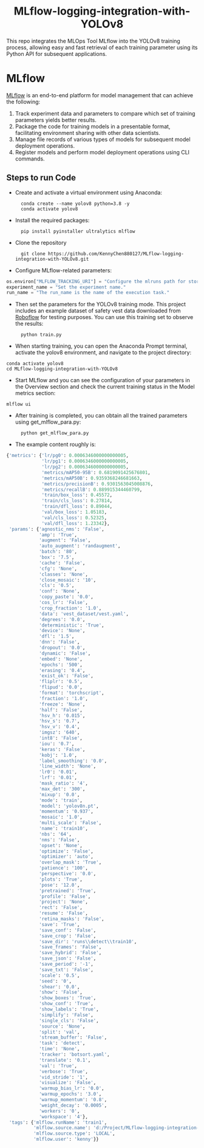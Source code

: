 <div align="center">
<h1>
<b>
MLflow-logging-integration-with-YOLOv8
</b>
</h1>
</div>

This repo integrates the MLOps Tool MLflow into the YOLOv8 training process, allowing easy and fast retrieval of each training parameter using its Python API for subsequent applications.
 
# MLflow
[MLflow](https://mlflow.org/)  is an end-to-end platform for model management that can achieve the following:

1. Track experiment data and parameters to compare which set of training parameters yields better results.
2. Package the code for training models in a presentable format, facilitating environment sharing with other data scientists.
3. Manage file records of various types of models for subsequent model deployment operations.
4. Register models and perform model deployment operations using CLI commands.

## Steps to run Code

* Create and activate a virtual environment using Anaconda:

        conda create --name yolov8 python=3.8 -y
        conda activate yolov8

* Install the required packages:

        pip install pyinstaller ultralytics mlflow

* Clone the repository

        git clone https://github.com/KennyChen880127/MLflow-logging-integration-with-YOLOv8.git

* Configure MLflow-related parameters:

```Python
os.environ["MLFLOW_TRACKING_URI"] = "Configure the mlruns path for storing data."
experiment_name = "Set the experiment name."
run_name = "The run_name is the name of the execution task."
```

* Then set the parameters for the YOLOv8 training mode. This project includes an example dataset of safety vest data downloaded from [Roboflow](https://drive.google.com/file/d/14ZI__51kQnuKs2eZLQV9Nn9ZXOuQvAL3/view?usp=drive_link) for testing purposes. You can use this training set to observe the results:

        python train.py

* When starting training, you can open the Anaconda Prompt terminal, activate the yolov8 environment, and navigate to the project directory:

```Shell
conda activate yolov8
cd MLflow-logging-integration-with-YOLOv8
```

* Start MLflow and you can see the configuration of your parameters in the Overview section and check the current training status in the Model metrics section:
```Shell
mlflow ui
```

* After training is completed, you can obtain all the trained parameters using get_mlflow_para.py:

        python get_mlflow_para.py

* The example content roughly is:
```python
{'metrics': {'lr/pg0': 0.0006346000000000005,
             'lr/pg1': 0.0006346000000000005,
             'lr/pg2': 0.0006346000000000005,
             'metrics/mAP50-95B': 0.6819091425676801,
             'metrics/mAP50B': 0.9359368246681663,
             'metrics/precisionB': 0.9301563045008876,
             'metrics/recallB': 0.889915344460799,
             'train/box_loss': 0.45572,
             'train/cls_loss': 0.27814,
             'train/dfl_loss': 0.89044,
             'val/box_loss': 1.05183,
             'val/cls_loss': 0.52325,
             'val/dfl_loss': 1.23342},
 'params': {'agnostic_nms': 'False',
            'amp': 'True',
            'augment': 'False',
            'auto_augment': 'randaugment',
            'batch': '80',
            'box': '7.5',
            'cache': 'False',
            'cfg': 'None',
            'classes': 'None',
            'close_mosaic': '10',
            'cls': '0.5',
            'conf': 'None',
            'copy_paste': '0.0',
            'cos_lr': 'False',
            'crop_fraction': '1.0',
            'data': 'vest_dataset/vest.yaml',
            'degrees': '0.0',
            'deterministic': 'True',
            'device': 'None',
            'dfl': '1.5',
            'dnn': 'False',
            'dropout': '0.0',
            'dynamic': 'False',
            'embed': 'None',
            'epochs': '500',
            'erasing': '0.4',
            'exist_ok': 'False',
            'fliplr': '0.5',
            'flipud': '0.0',
            'format': 'torchscript',
            'fraction': '1.0',
            'freeze': 'None',
            'half': 'False',
            'hsv_h': '0.015',
            'hsv_s': '0.7',
            'hsv_v': '0.4',
            'imgsz': '640',
            'int8': 'False',
            'iou': '0.7',
            'keras': 'False',
            'kobj': '1.0',
            'label_smoothing': '0.0',
            'line_width': 'None',
            'lr0': '0.01',
            'lrf': '0.01',
            'mask_ratio': '4',
            'max_det': '300',
            'mixup': '0.0',
            'mode': 'train',
            'model': 'yolov8n.pt',
            'momentum': '0.937',
            'mosaic': '1.0',
            'multi_scale': 'False',
            'name': 'train10',
            'nbs': '64',
            'nms': 'False',
            'opset': 'None',
            'optimize': 'False',
            'optimizer': 'auto',
            'overlap_mask': 'True',
            'patience': '100',
            'perspective': '0.0',
            'plots': 'True',
            'pose': '12.0',
            'pretrained': 'True',
            'profile': 'False',
            'project': 'None',
            'rect': 'False',
            'resume': 'False',
            'retina_masks': 'False',
            'save': 'True',
            'save_conf': 'False',
            'save_crop': 'False',
            'save_dir': 'runs\\detect\\train10',
            'save_frames': 'False',
            'save_hybrid': 'False',
            'save_json': 'False',
            'save_period': '-1',
            'save_txt': 'False',
            'scale': '0.5',
            'seed': '0',
            'shear': '0.0',
            'show': 'False',
            'show_boxes': 'True',
            'show_conf': 'True',
            'show_labels': 'True',
            'simplify': 'False',
            'single_cls': 'False',
            'source': 'None',
            'split': 'val',
            'stream_buffer': 'False',
            'task': 'detect',
            'time': 'None',
            'tracker': 'botsort.yaml',
            'translate': '0.1',
            'val': 'True',
            'verbose': 'True',
            'vid_stride': '1',
            'visualize': 'False',
            'warmup_bias_lr': '0.0',
            'warmup_epochs': '3.0',
            'warmup_momentum': '0.8',
            'weight_decay': '0.0005',
            'workers': '0',
            'workspace': '4'},
 'tags': {'mlflow.runName': 'train1',
          'mlflow.source.name': 'd:/Project/MLflow-logging-integration-with-YOLOv8/train.py',
          'mlflow.source.type': 'LOCAL',
          'mlflow.user': 'kenny'}}
```
